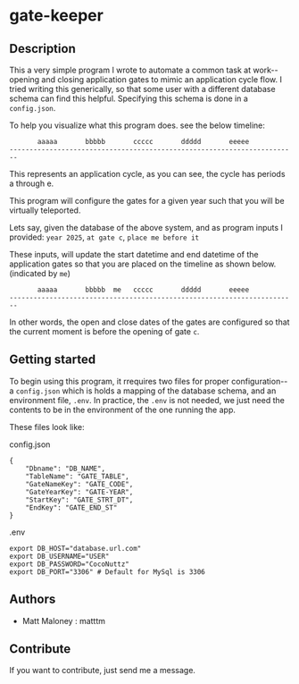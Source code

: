 # gate-keeper

## Description

This a very simple program I wrote to automate a common task at work--opening and closing application gates to mimic an application cycle flow. I tried writing this generically, so that some user with a different database schema can find this helpful. Specifying this schema is done in a `config.json`.

To help you visualize what this program does. see the below timeline:
```
       aaaaa       bbbbb       ccccc       ddddd       eeeee     
------------------------------------------------------------------------
```
This represents an application cycle, as you can see, the cycle has periods a through e.

This program will configure the gates for a given year such that you will be virtually teleported.

Lets say, given the database of the above system, and as program inputs I provided: `year 2025`, `at gate c`, `place me before it`

These inputs, will update the start datetime and end datetime of the application gates so that you are placed on the timeline as shown below. (indicated by `me`)
```
       aaaaa       bbbbb  me   ccccc       ddddd       eeeee     
------------------------------------------------------------------------
```
In other words, the open and close dates of the gates are configured so that the current moment is before the opening of gate `c`.

## Getting started

To begin using this program, it rrequires two files for proper configuration--a `config.json` which is holds a mapping of the database schema, and an environment file, `.env`. In practice, the `.env` is not needed, we just need the contents to be in the environment of the one running the app.

These files look like:

config.json
```
{
	"Dbname": "DB_NAME",
	"TableName": "GATE_TABLE",
	"GateNameKey": "GATE_CODE",
	"GateYearKey": "GATE-YEAR",
	"StartKey": "GATE_STRT_DT",
	"EndKey": "GATE_END_ST"
}
```

.env
```
export DB_HOST="database.url.com"
export DB_USERNAME="USER"
export DB_PASSWORD="CocoNuttz"
export DB_PORT="3306" # Default for MySql is 3306
```

## Authors

-   Matt Maloney : matttm

## Contribute

If you want to contribute, just send me a message.
